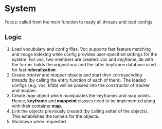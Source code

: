 # System 
Focus: called from the main function to ready all threads and load configs. 

## Logic 
1. Load vocubulary and config files. Voc supports fast feature matching and image indexing while config provides user-specified settings for the system. For voc, two members are created: *voc* and *keyframe_db* with the former holds the original voc and the latter keyframe database used for fast **relocalization**.
2. Create *tracker* and *mapper* objects and start their corresponding *threads* (by calling the entry function of each of them). The loaded configs (e.g. voc, kfdb) will be passed into the constructor of tracker and mapper.
3. Create *map* object which manipulates the keyframes and map points. Hence, **keyframe** and **mappoint** classes need to be implemented along with their container **map**.
4. Link the objects previously created (by calling setter of the objects). This establishes the tunnels for the objects.
5. Shutdown when requested.